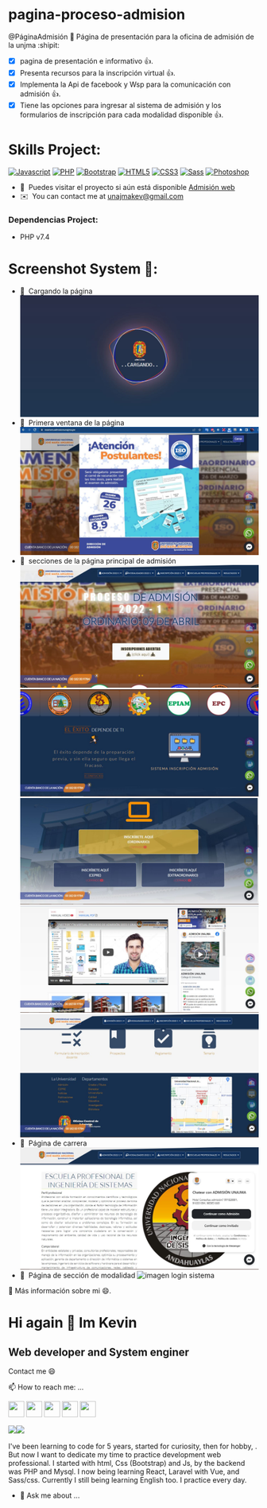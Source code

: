 # pagina-proceso-admision

@PáginaAdmisión :tada: Página de presentación para la oficina de admisión de la unjma :shipit:
- [x] pagina de presentación e informativo :+1:.
- [x] Presenta recursos para la inscripción virtual :+1:.
- [x] Implementa la Api de facebook y Wsp para la comunicación con admisión :+1:. 
- [x] Tiene las opciones para ingresar al sistema de admisión y los formularios de inscripción para cada modalidad disponible :+1:.

# Skills Project:
<p>
<a href="https://developer.mozilla.org/en-US/docs/Web/JavaScript" target="_blank" rel="noreferrer"><img src="https://raw.githubusercontent.com/danielcranney/readme-generator/main/public/icons/skills/javascript-colored.svg" width="36" height="36" alt="Javascript" /></a>
<a href="https://www.php.net/" target="_blank" rel="noreferrer"><img src="https://raw.githubusercontent.com/danielcranney/readme-generator/main/public/icons/skills/php-colored.svg" width="36" height="36" alt="PHP" /></a>
<a href="https://getbootstrap.com/" target="_blank" rel="noreferrer"><img src="https://raw.githubusercontent.com/danielcranney/readme-generator/main/public/icons/skills/bootstrap-colored.svg" width="36" height="36" alt="Bootstrap" /></a>
<a href="https://developer.mozilla.org/en-US/docs/Glossary/HTML5" target="_blank" rel="noreferrer"><img src="https://raw.githubusercontent.com/danielcranney/readme-generator/main/public/icons/skills/html5-colored.svg" width="36" height="36" alt="HTML5" /></a>
<a href="https://www.w3.org/TR/CSS/#css" target="_blank" rel="noreferrer"><img src="https://raw.githubusercontent.com/danielcranney/readme-generator/main/public/icons/skills/css3-colored.svg" width="36" height="36" alt="CSS3" /></a>
<a href="https://sass-lang.com/" target="_blank" rel="noreferrer"><img src="https://raw.githubusercontent.com/danielcranney/readme-generator/main/public/icons/skills/sass-colored.svg" width="36" height="36" alt="Sass" /></a>
<a href="https://www.adobe.com/uk/products/photoshop.html" target="_blank" rel="noreferrer"><img src="https://raw.githubusercontent.com/danielcranney/readme-generator/main/public/icons/skills/photoshop-colored.svg" width="36" height="36" alt="Photoshop" /></a>
</p>

* 🚀  Puedes visitar el proyecto si aún está disponible [Admisión web](https://examen.admisionunajma.pe/)
* ✉️  You can contact me at [unajmakev@gmail.com](mailto:unajmakev@gmail.com)

### Dependencias Project:
- PHP v7.4

# Screenshot System 🌱:
* 🚀  Cargando la página
![imagen login sistema](https://github.com/KevinQL/pagina-proceso-admision/blob/master/public/__filesproject/loadpage.JPG)
* 🚀  Primera ventana de la página
![imagen login sistema](https://github.com/KevinQL/pagina-proceso-admision/blob/master/public/__filesproject/primera%20ventana.JPG)
* 🚀  secciones de la página principal de admisión
![imagen login sistema](https://github.com/KevinQL/pagina-proceso-admision/blob/master/public/__filesproject/seccion1.JPG)
![imagen login sistema](https://github.com/KevinQL/pagina-proceso-admision/blob/master/public/__filesproject/seccion2.JPG)
![imagen login sistema](https://github.com/KevinQL/pagina-proceso-admision/blob/master/public/__filesproject/seccion3.JPG)
![imagen login sistema](https://github.com/KevinQL/pagina-proceso-admision/blob/master/public/__filesproject/seccion4.JPG)
![imagen login sistema](https://github.com/KevinQL/pagina-proceso-admision/blob/master/public/__filesproject/seccion5.JPG)
* 🚀  Página de carrera
![imagen login sistema](https://github.com/KevinQL/pagina-proceso-admision/blob/master/public/__filesproject/ejemploseccionCarrera.JPG)
* 🚀  Página de sección de modalidad
![imagen login sistema](https://github.com/KevinQL/pagina-proceso-admision/blob/master/public/__filesproject/%C3%A8jemploSeccionModalidad.JPG)



🌱 Más información sobre mi 😄.

Hi again 👋 Im Kevin
======================

Web developer and System enginer
--------------------------------

Contact me 😄

📫 How to reach me: ...

<a href="https://discord.com/users/kevQL#3308" target="_blank" rel="noreferrer"><img src="https://raw.githubusercontent.com/danielcranney/readme-generator/main/public/icons/socials/discord.svg" width="32" height="32" /></a> 
  <a href="https://www.github.com/KevinQL/" target="_blank" rel="noreferrer"><img src="https://raw.githubusercontent.com/danielcranney/readme-generator/main/public/icons/socials/github.svg" width="32" height="32" /></a> 
  <a href="http://www.instagram.com/kevqlma" target="_blank" rel="noreferrer"><img src="https://raw.githubusercontent.com/danielcranney/readme-generator/main/public/icons/socials/instagram.svg" width="32" height="32" /></a> 
  <a href="https://www.linkedin.com/in/kevin-quispe-lima-kevql/" target="_blank" rel="noreferrer"><img src="https://raw.githubusercontent.com/danielcranney/readme-generator/main/public/icons/socials/linkedin.svg" width="32" height="32" /></a> 
  <a href="https://www.stackoverflow.com/users/19035362/keql96" target="_blank" rel="noreferrer"><img src="https://raw.githubusercontent.com/danielcranney/readme-generator/main/public/icons/socials/stackoverflow.svg" width="32" height="32" /></a> 

<a href="https://www.twitter.com/kevql96" target="_blank" rel="noreferrer"><img
src="https://img.shields.io/twitter/follow/kevql96?logo=twitter&style=for-the-badge&color=a855f7&labelColor=000000"
/></a><a href="https://www.twitch.tv/kevql96" target="_blank" rel="noreferrer"><img
src="https://img.shields.io/twitch/status/kevql96?logo=twitchsx&style=for-the-badge&color=a855f7&labelColor=000000&label=TWITCH+STATUS" /></a>

I've been learning to code for 5 years, started for curiosity, then for hobby, . But now I want to dedicate my time to practice development web professional. I started with html, Css (Bootstrap) and Js, by the backend was PHP and Mysql. I now being learning React, Laravel with Vue, and Sass/css. Currently I still being learning English too. I practice every day.

- 💬 Ask me about ...
